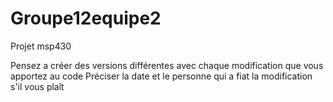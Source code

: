 # Groupe12equipe2
Projet msp430


Pensez a créer des versions différentes avec chaque modification que vous apportez au code
Préciser la date et le personne qui a fiat la modification s'il vous plaît

